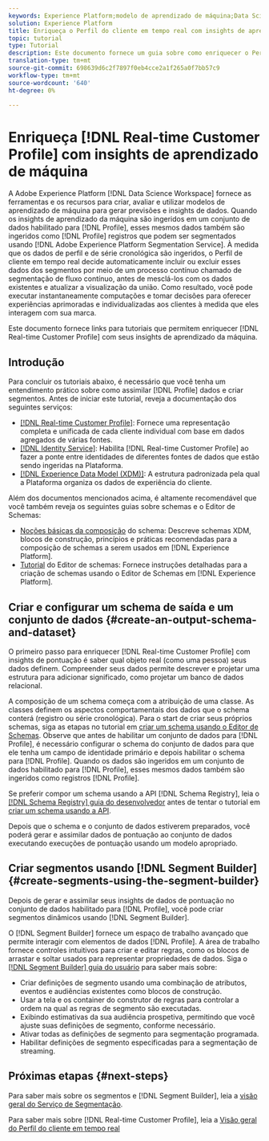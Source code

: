 ```yaml
---
keywords: Experience Platform;modelo de aprendizado de máquina;Data Science Workspace;Perfil do cliente em tempo real;tópicos populares;insights de aprendizado de máquina
solution: Experience Platform
title: Enriqueça o Perfil do cliente em tempo real com insights de aprendizado de máquina
topic: tutorial
type: Tutorial
description: Este documento fornece um guia sobre como enriquecer o Perfil do cliente em tempo real com informações sobre o aprendizado da máquina.
translation-type: tm+mt
source-git-commit: 698639d6c2f7897f0eb4cce2a1f265a0f7bb57c9
workflow-type: tm+mt
source-wordcount: '640'
ht-degree: 0%

---
```



# Enriqueça [!DNL Real-time Customer Profile] com insights de aprendizado de máquina

A Adobe Experience Platform [!DNL Data Science Workspace] fornece as ferramentas e os recursos para criar, avaliar e utilizar modelos de aprendizado de máquina para gerar previsões e insights de dados. Quando os insights de aprendizado da máquina são ingeridos em um conjunto de dados habilitado para [!DNL Profile], esses mesmos dados também são ingeridos como [!DNL Profile] registros que podem ser segmentados usando [!DNL Adobe Experience Platform Segmentation Service]. À medida que os dados de perfil e de série cronológica são ingeridos, o Perfil de cliente em tempo real decide automaticamente incluir ou excluir esses dados dos segmentos por meio de um processo contínuo chamado de segmentação de fluxo contínuo, antes de mesclá-los com os dados existentes e atualizar a visualização da união. Como resultado, você pode executar instantaneamente computações e tomar decisões para oferecer experiências aprimoradas e individualizadas aos clientes à medida que eles interagem com sua marca.

Este documento fornece links para tutoriais que permitem enriquecer [!DNL Real-time Customer Profile] com seus insights de aprendizado da máquina.

## Introdução

Para concluir os tutoriais abaixo, é necessário que você tenha um entendimento prático sobre como assimilar [!DNL Profile] dados e criar segmentos. Antes de iniciar este tutorial, reveja a documentação dos seguintes serviços:

- [[!DNL Real-time Customer Profile]](../../profile/home.md): Fornece uma representação completa e unificada de cada cliente individual com base em dados agregados de várias fontes.
- [[!DNL Identity Service]](../../identity-service/home.md): Habilita  [!DNL Real-time Customer Profile] ao fazer a ponte entre identidades de diferentes fontes de dados que estão sendo ingeridas na Plataforma.
- [[!DNL Experience Data Model (XDM)]](../../xdm/home.md): A estrutura padronizada pela qual a Plataforma organiza os dados de experiência do cliente.

Além dos documentos mencionados acima, é altamente recomendável que você também reveja os seguintes guias sobre schemas e o Editor de Schemas:

- [Noções básicas da composição](../../xdm/schema/composition.md) do schema: Descreve schemas XDM, blocos de construção, princípios e práticas recomendadas para a composição de schemas a serem usados em  [!DNL Experience Platform].
- [Tutorial](../../xdm/tutorials/create-schema-ui.md) do Editor de schemas: Fornece instruções detalhadas para a criação de schemas usando o Editor de Schemas em  [!DNL Experience Platform].

## Criar e configurar um schema de saída e um conjunto de dados {#create-an-output-schema-and-dataset}

O primeiro passo para enriquecer [!DNL Real-time Customer Profile] com insights de pontuação é saber qual objeto real (como uma pessoa) seus dados definem. Compreender seus dados permite descrever e projetar uma estrutura para adicionar significado, como projetar um banco de dados relacional.

A composição de um schema começa com a atribuição de uma classe. As classes definem os aspectos comportamentais dos dados que o schema conterá (registro ou série cronológica). Para o start de criar seus próprios schemas, siga as etapas no tutorial em [criar um schema usando o Editor de Schemas](../../xdm/tutorials/create-schema-ui.md). Observe que antes de habilitar um conjunto de dados para [!DNL Profile], é necessário configurar o schema do conjunto de dados para que ele tenha um campo de identidade primário e depois habilitar o schema para [!DNL Profile]. Quando os dados são ingeridos em um conjunto de dados habilitado para [!DNL Profile], esses mesmos dados também são ingeridos como registros [!DNL Profile].

Se preferir compor um schema usando a API [!DNL Schema Registry], leia o [[!DNL Schema Registry] guia do desenvolvedor](../../xdm/api/getting-started.md) antes de tentar o tutorial em [criar um schema usando a API](../../xdm/tutorials/create-schema-api.md).

Depois que o schema e o conjunto de dados estiverem preparados, você poderá gerar e assimilar dados de pontuação ao conjunto de dados executando execuções de pontuação usando um modelo apropriado.

## Criar segmentos usando [!DNL Segment Builder] {#create-segments-using-the-segment-builder}

Depois de gerar e assimilar seus insights de dados de pontuação no conjunto de dados habilitado para [!DNL Profile], você pode criar segmentos dinâmicos usando [!DNL Segment Builder].

O [!DNL Segment Builder] fornece um espaço de trabalho avançado que permite interagir com elementos de dados [!DNL Profile]. A área de trabalho fornece controles intuitivos para criar e editar regras, como os blocos de arrastar e soltar usados para representar propriedades de dados. Siga o [[!DNL Segment Builder] guia do usuário](../../segmentation/ui/segment-builder.md) para saber mais sobre:

- Criar definições de segmento usando uma combinação de atributos, eventos e audiências existentes como blocos de construção.
- Usar a tela e os container do construtor de regras para controlar a ordem na qual as regras de segmento são executadas.
- Exibindo estimativas da sua audiência prospetiva, permitindo que você ajuste suas definições de segmento, conforme necessário.
- Ativar todas as definições de segmento para segmentação programada.
- Habilitar definições de segmento especificadas para a segmentação de streaming.

## Próximas etapas {#next-steps}

Para saber mais sobre os segmentos e [!DNL Segment Builder], leia a [visão geral do Serviço de Segmentação](../../segmentation/home.md).

Para saber mais sobre [!DNL Real-time Customer Profile], leia a [Visão geral do Perfil do cliente em tempo real](../../profile/home.md)